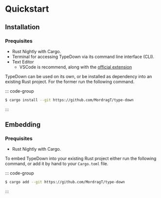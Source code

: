# Quickstart

## Installation

### Prequisites

- Rust Nightly with Cargo.
- Terminal for accessing TypeDown via its command line interface (CLI).
- Text Editor
  - VSCode is recommend, along with the [official extension](example.com) <!-- TODO -->

TypeDown can be used on its own, or be installed as dependency into an existing Rust project. For the former run the following command.

::: code-group

```sh [cargo]
$ cargo install --git https://github.com/MordragT/type-down
```

:::

## Embedding

### Prequisites

- Rust Nightly with Cargo.

To embed TypeDown into your existing Rust project either run the following command,
or add it by hand to your `Cargo.toml` file.

::: code-group

```sh [cargo]
$ cargo add --git https://github.com/MordragT/type-down
```

:::
